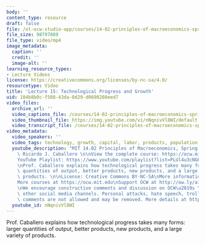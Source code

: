 ```yaml
---
body: ''
content_type: resource
draft: false
file: /ol-ocw-studio-app/courses/14-02-principles-of-macroeconomics-spring-2023/1402-sp23-lecture-15-v2_360p_16_9.mp4
file_size: 98797889
file_type: video/mp4
image_metadata:
  caption: ''
  credit: ''
  image-alt: ''
learning_resource_types:
- Lecture Videos
license: https://creativecommons.org/licenses/by-nc-sa/4.0/
resourcetype: Video
title: 'Lecture 15: Technological Progress and Growth'
uid: 104b8b0c-f588-43da-8d29-d0690208eed7
video_files:
  archive_url: ''
  video_captions_file: /courses/14-02-principles-of-macroeconomics-spring-2023/1WXMiFOGzedp1kUnKNrFnpgotLI_VJYZi_transcript.webvtt
  video_thumbnail_file: https://img.youtube.com/vi/nNqnivVl8WI/default.jpg
  video_transcript_file: /courses/14-02-principles-of-macroeconomics-spring-2023/1WXMiFOGzedp1kUnKNrFnpgotLI_VJYZi_transcript.pdf
video_metadata:
  video_speakers: ''
  video_tags: technology, growth, capital, labor, products, population growth
  youtube_description: "MIT 14.02 Principles of Macroeconomics, Spring 2023\nInstructor:\
    \ Ricardo J. Caballero \n\nView the complete course: https://ocw.mit.edu/courses/14-02-principles-of-macroeconomics-spring-2023/\n\
    YouTube Playlist: https://www.youtube.com/playlist?list=PLUl4u3cNGP62EXoZ4B3_Ob7lRRwpGQxkb\n\
    \nProf. Caballero explains how technological progress takes many forms: larger\
    \ quantities of output, better products, new products, and a large variety of\
    \ products. \n\nLicense: Creative Commons BY-NC-SA\nMore information at https://ocw.mit.edu/terms\n\
    More courses at https://ocw.mit.edu\nSupport OCW at http://ow.ly/a1If50zVRlQ\n\
    \nWe encourage constructive comments and discussion on OCW\u2019s YouTube and\
    \ other social media channels. Personal attacks, hate speech, trolling, and inappropriate\
    \ comments are not allowed and may be removed. More details at https://ocw.mit.edu/comments."
  youtube_id: nNqnivVl8WI
---
```

Prof. Caballero explains how technological progress takes many forms: larger quantities of output, better products, new products, and a large variety of products.